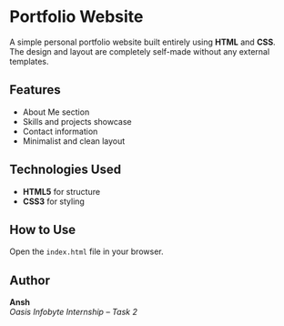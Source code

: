 # Portfolio Website

A simple personal portfolio website built entirely using **HTML** and **CSS**.  
The design and layout are completely self-made without any external templates.

## Features
- About Me section
- Skills and projects showcase
- Contact information
- Minimalist and clean layout

## Technologies Used
- **HTML5** for structure
- **CSS3** for styling

## How to Use
Open the `index.html` file in your browser.

## Author
**Ansh**  
*Oasis Infobyte Internship – Task 2*
